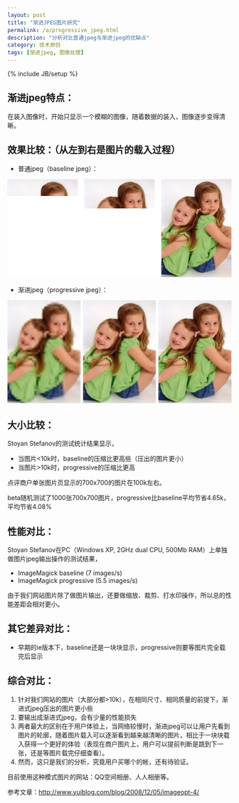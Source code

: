 ```yaml
---
layout: post
title: "渐进JPEG图片研究"
permalink: /a/progressive_jpeg.html
description: "分析对比普通jpeg与渐进jpeg的优缺点"
category: 技术原创
tags: [渐进jpeg, 图像处理]
---
```

{% include JB/setup %}



渐进jpeg特点：
-----
在装入图像时，开始只显示一个模糊的图像，随着数据的装入，图像逐步变得清晰。


效果比较：（从左到右是图片的载入过程）
-----
* 普通jpeg（baseline jpeg）：

![普通JPEG加载过程](/i/5-base-example.jpg)

* 渐进jpeg（progressive jpeg）：

![渐进JPEG加载过程](/i//4-prog-example.jpg)

大小比较：
-----
Stoyan Stefanov的测试统计结果显示，

* 当图片<10k时，baseline的压缩比更高些（压出的图片更小）
* 当图片>10k时，progressive的压缩比更高

点评商户单张图片页显示的700x700的图片在100k左右。

beta随机测试了1000张700x700图片，progressive比baseline平均节省4.65k，平均节省4.08%

性能对比：
-----
Stoyan Stefanov在PC（Windows XP, 2GHz dual CPU, 500Mb RAM）上单独做图片jpeg输出操作的测试结果，

* ImageMagick baseline (7 images/s)
* ImageMagick progressive (5.5 images/s)

由于我们网站图片除了做图片输出，还要做缩放、裁剪、打水印操作，所以总的性能差距会相对更小。


其它差异对比：
-----
* 早期的ie版本下，baseline还是一块块显示，progressive则要等图片完全载完后显示


综合对比：
-----
1. 针对我们网站的图片（大部分都>10k），在相同尺寸、相同质量的前提下，渐进式jpeg压出的图片更小些
2. 要输出成渐进式jpeg，会有少量的性能损失
3. 两者最大的区别在于用户体验上，当网络较慢时，渐进jpeg可以让用户先看到图片的轮廓，随着图片载入可以逐渐看到越来越清晰的图片，相比于一块块载入获得一个更好的体验（表现在商户图片上，用户可以提前判断是跳到下一张，还是等图片载完仔细查看）。
4. 然而，这只是我们的分析，究竟用户买哪个的帐，还有待验证。


目前使用这种模式图片的网站：QQ空间相册、人人相册等。

参考文章：http://www.yuiblog.com/blog/2008/12/05/imageopt-4/